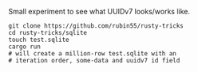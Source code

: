 Small experiment to see what UUIDv7 looks/works like.

```shell
git clone https://github.com/rubin55/rusty-tricks
cd rusty-tricks/sqlite
touch test.sqlite
cargo run
# will create a million-row test.sqlite with an
# iteration order, some-data and uuidv7 id field
```
